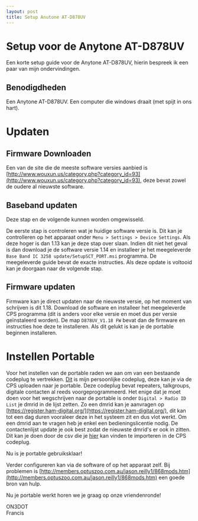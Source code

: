 ```yaml
---
layout: post
title: Setup Anutone AT-D878UV
---
```


# Setup voor de Anytone AT-D878UV

Een korte setup guide voor de Anytone AT-D878UV, hierin bespreek ik een paar van mijn ondervindingen.

## Benodigdheden

Een Anytone AT-D878UV.
Een computer die windows draait (met spijt in ons hart).

# Updaten

## Firmware Downloaden

Een van de site die de meeste software versies aanbied is [http://www.wouxun.us/category.php?category_id=93](http://www.wouxun.us/category.php?category_id=93),
deze bevat zowel de oudere al nieuwste software.

## Baseband updaten

Deze stap en de volgende kunnen worden omgewisseld.

De eerste stap is controleren wat je huidige software versie is. Dit kan je controlleren op het apparaat onder `Menu > Settings > Device Settings`. Als deze hoger is dan 1.13 kan je deze stap over slaan. Indien dit niet het geval is dan download je de software versie 1.14 en installeer je het meegeleverde `Base Band IC 3258 update/SetupSCT_PORT.msi` programma. De meegeleverde guide bevat de exacte instructies. Als deze opdate is voltooid kan je doorgaan naar de volgende stap.

## Firmware updaten

Firmware kan je direct updaten naar de nieuwste versie, op het moment van schrijven is dit 1.18. Download de software en installeer het meegeleverde CPS programma (dit is anders voor elke versie en moet dus per versie geïnstaleerd worden). De map `D878UV_V1.18 FW` bevat dan de firmware en instructies hoe deze te installeren. Als dit gelukt is kan je de portable beginnen installeren.

# Instellen Portable

Voor het instellen van de portable raden we aan om van een bestaande codeplug te vertrekken. [Dit](/public/files/iris_codeplug.rdt) is mijn persoonlijke codeplug, deze kan je via de CPS uploaden naar je portable. Deze codeplug bevat repeaters, talkgroups, digitale contacten al reeds voorgeprogrammeerd. Het enige dat je moet doen voor het wegschrijven naar de portable is onder `Digital > Radio ID List` je dmrid in de lijst zetten. Zo een dmrid kan je aanvragen op [https://register.ham-digital.org/](https://register.ham-digital.org/), dit kan tot een dag duren vooraleer deze in het systeem zit en dus vlot werkt. Om een dmrid aan te vragen heb je enkel een bedieningslicentie nodig. De contactenlijst update je ook best zodat de nieuwste dmrid's er ook in zitten. Dit kan je doen door de csv die je [hier](https://www.radioid.net/database/dumps) kan vinden te importeren in de CPS codeplug.

Nu is je portable gebruiksklaar!

Verder configureren kan via de software of op het apparaat zelf. Bij problemen is [http://members.optuszoo.com.au/jason.reilly1/868mods.htm](http://members.optuszoo.com.au/jason.reilly1/868mods.htm) een goede bron van hulp.

Nu je portable werkt horen we je graag op onze vriendenronde!

ON3DOT<br>Francis